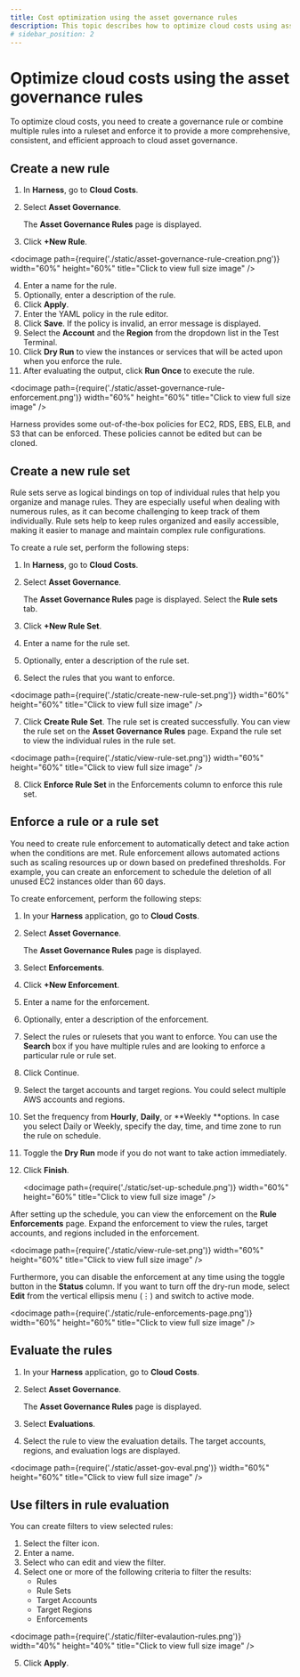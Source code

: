 ```yaml
---
title: Cost optimization using the asset governance rules
description: This topic describes how to optimize cloud costs using asset governance.
# sidebar_position: 2
---
```


# Optimize cloud costs using the asset governance rules
To optimize cloud costs, you need to create a governance rule or combine multiple rules into a ruleset and enforce it to provide a more comprehensive, consistent, and efficient approach to cloud asset governance.


## Create a new rule

1. In **Harness**, go to **Cloud Costs**.
2. Select **Asset Governance**.

    The **Asset Governance Rules** page is displayed.

3. Click **+New Rule**. 


  <docimage path={require('./static/asset-governance-rule-creation.png')} width="60%" height="60%" title="Click to view full size image" />

4. Enter a name for the rule.
5. Optionally, enter a description of the rule.
6. Click **Apply**.
7. Enter the YAML policy in the rule editor.
8. Click **Save**. 
If the policy is invalid, an error message is displayed.
9. Select the **Account** and the **Region** from the dropdown list in the Test Terminal.
10. Click **Dry Run** to view the instances or services that will be acted upon when you enforce the rule. 
11. After evaluating the output, click **Run Once** to execute the rule. 

  <docimage path={require('./static/asset-governance-rule-enforcement.png')} width="60%" height="60%" title="Click to view full size image" />

Harness provides some out-of-the-box policies for EC2, RDS, EBS, ELB, and S3 that can be enforced. These policies cannot be edited but can be cloned.

## Create a new rule set

Rule sets serve as logical bindings on top of individual rules that help you organize and manage rules. They are especially useful when dealing with numerous rules, as it can become challenging to keep track of them individually. Rule sets help to keep rules organized and easily accessible, making it easier to manage and maintain complex rule configurations.

To create a rule set, perform the following steps:

1. In **Harness**, go to **Cloud Costs**.
2. Select **Asset Governance**.

    The **Asset Governance Rules** page is displayed. Select the **Rule sets** tab.

3. Click **+New Rule Set**.
4. Enter a name for the rule set.
5. Optionally, enter a description of the rule set.
6. Select the rules that you want to enforce. 

  <docimage path={require('./static/create-new-rule-set.png')} width="60%" height="60%" title="Click to view full size image" />


7. Click **Create Rule Set**. 
The rule set is created successfully. You can view the rule set on the **Asset Governance Rules** page. Expand the rule set to view the individual rules in the rule set.

  <docimage path={require('./static/view-rule-set.png')} width="60%" height="60%" title="Click to view full size image" />

8. Click **Enforce Rule Set** in the Enforcements column to enforce this rule set.


## Enforce a rule or a rule set

You need to create rule enforcement to automatically detect and take action when the conditions are met. Rule enforcement allows automated actions such as scaling resources up or down based on predefined thresholds. For example, you can create an enforcement to schedule the deletion of all unused EC2 instances older than 60 days.

To create enforcement, perform the following steps:

1. In your **Harness** application, go to **Cloud Costs**.
2. Select **Asset Governance**.

    The **Asset Governance Rules** page is displayed.

3. Select **Enforcements**.
4. Click **+New Enforcement**.
5. Enter a name for the enforcement.
6. Optionally, enter a description of the enforcement.
7. Select the rules or rulesets that you want to enforce. You can use the **Search** box if you have multiple rules and are looking to enforce a particular rule or rule set.
8. Click Continue. 
9. Select the target accounts and target regions. You could select multiple AWS accounts and regions.
10. Set the frequency from **Hourly**, **Daily**, or **Weekly **options. In case you select Daily or Weekly, specify the day, time, and time zone to run the rule on schedule.
11. Toggle the **Dry Run** mode if you do not want to take action immediately.
12. Click **Finish**. 

    <docimage path={require('./static/set-up-schedule.png')} width="60%" height="60%" title="Click to view full size image" />


After setting up the schedule, you can view the enforcement on the **Rule Enforcements** page. Expand the enforcement to view the rules, target accounts, and regions included in the enforcement. 

<docimage path={require('./static/view-rule-set.png')} width="60%" height="60%" title="Click to view full size image" />

Furthermore, you can disable the enforcement at any time using the toggle button in the **Status** column. If you want to turn off the dry-run mode, select **Edit** from the vertical ellipsis menu (⋮) and switch to active mode.
  
<docimage path={require('./static/rule-enforcements-page.png')} width="60%" height="60%" title="Click to view full size image" />



## Evaluate the rules

1. In your **Harness** application, go to **Cloud Costs**.
2. Select **Asset Governance**.

    The **Asset Governance Rules** page is displayed.

3. Select **Evaluations**.
4. Select the rule to view the evaluation details. 
The target accounts, regions, and evaluation logs are displayed.

 <docimage path={require('./static/asset-gov-eval.png')} width="60%" height="60%" title="Click to view full size image" />


## Use filters in rule evaluation

You can create filters to view selected rules:

1. Select the filter icon.
2. Enter a name.
3. Select who can edit and view the filter.
4. Select one or more of the following criteria to filter the results:
    * Rules
    * Rule Sets
    * Target Accounts
    * Target Regions
    * Enforcements

  <docimage path={require('./static/filter-evalaution-rules.png')} width="40%" height="40%" title="Click to view full size image" />

5. Click **Apply**.